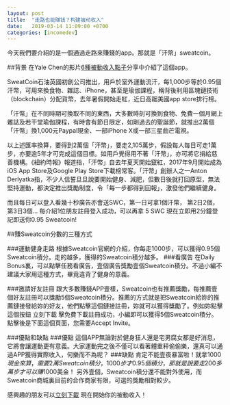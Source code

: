 ```yaml
---
layout: post
title:  "走路也能赚钱？构建被动收入"
date:   2019-03-14 11:09:00 +0700
categories: [incomedev]
---
```

今天我們要介紹的是一個通過走路來賺錢的app。那就是「汗幣」sweatcoin。


##背景
在Yale Chen的影片[6種被動收入點子](https://www.youtube.com/watch?v=Myvtsyn77NM)分享中介紹了這個app。

SweatCoin石油英國初創公司推出，用戶於室外運動流汗，每1,000步等於0.95個汗幣，可用來換食物、雜誌、iPhone，甚至是瑜伽課程，稱背後利用區塊鏈技術（blockchain）分配貨幣，去年暑假開始走紅，近日高踞美國app store排行榜。

「汗幣」在不同時期可換取不同的東西，大多數時刻可換到食物、免費一個月網上雜誌及若干堂瑜伽課程，有時會有節日限定，如剛過去的聖誕節，就推出2萬個「汗幣」換1,000元Paypal現金、一部iPhone X或一部三星曲芒電視。

以上述匯率換算，要得到2萬個「汗幣」，要走2,105萬步，假設每人每日可走1萬步，亦要逾5年才可完成這個目標。如用戶覺得用不著「汗幣」，亦可將它捐給慈善機構。《紐約時報》報道指，「汗幣」自去年夏天開始竄紅，2017年9月開始成為iOS App Store及Google Play Store下載榜常客。「汗幣」創辦人之一Anton Derlyatka指，不少人信誓旦旦說要開始健身、減肥，但數日後就打回原型，無法堅持運動，都決定推出獎勵制度，令「每一步都得到回報」，激發他們繼續健身。

而且每日可以登入看幾十秒廣告亦會送SWC，第一日可拿1個汗幣， 第2日2個，第3日3個…
每介紹1位朋友註冊登入成功，可以再拿 5 SWC
現在立即用2分鐘登記即送你0.95 Sweatcoin!

##賺Sweatcoin分數的三種方式

###運動健身走路
根據Sweatcoin官網的介紹，你每走1000步，可以獲得0.95個Sweatcoin積分。走的越多，獲得的Sweatcoin積分越多。
###看廣告
在Daily Bonus裏，可以點擊任務看廣告，壹個廣告獎勵壹個Sweatcoin積分。不過小編不建議大家用這種方式，畢竟違背了健身的意義。

###邀請好友註冊
跟大多數賺錢APP壹樣，Sweatcoin也有推薦獎勵，每推薦壹個好友註冊可以獎勵5個Sweatcoin積分。推薦的方式就是把Sweatcoin給妳的推薦鏈接發給妳的好友，他們點擊這個鏈接註冊，妳就可以獲得獎勵了。例如妳點擊這個按鈕 立刻下載 擊免費下載註冊成功，小編即可以獲得5個Sweatcoin積分。點擊後是下面這個頁面，您需要Accept Invite。

###優點和缺點
###優點
這個APP無論對於健身狂人還是宅男腐女都是好消息，它將會讓運動更有意義。大家運動完之後不僅可以看著體重秤偷偷樂，還真可以通過APP獲得實際收入，何樂而不為呢？
###缺點
肯定不能壹夜暴富啦！就拿$1000現金來算，需要2萬Sweatcoin積分，1000步才0.95個積分，那就是說要走200多萬步才可以賺$1000美金！
另外壹個，Sweatcoin積分還不能對外使用，而Sweatcoin商城裏目前的合作商家有限，可選的獎勵相對較少。

感興趣的朋友可以[立刻下載](https://sweatcoinapp.uk/i/yutian) 現在開始你的被動收入！